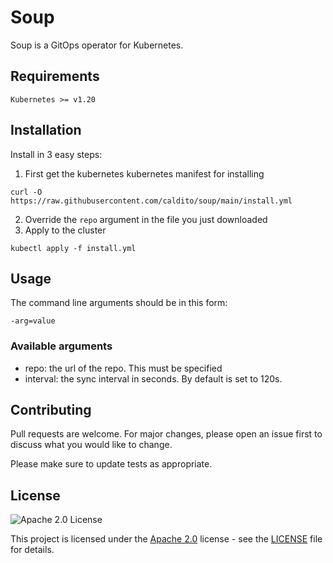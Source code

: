 # Soup

Soup is a GitOps operator for Kubernetes.

## Requirements

`Kubernetes >= v1.20`

## Installation

Install in 3 easy steps:

1. First get the kubernetes kubernetes manifest for installing
```
curl -O https://raw.githubusercontent.com/caldito/soup/main/install.yml
```
2. Override the `repo` argument in the file you just downloaded
3. Apply to the cluster
```
kubectl apply -f install.yml
```

## Usage


The command line arguments should be in this form:
```
-arg=value
```

### Available arguments
* repo: the url of the repo. This must be specified
* interval: the sync interval in seconds. By default is set to 120s.

## Contributing
Pull requests are welcome. For major changes, please open an issue first to discuss what you would like to change.

Please make sure to update tests as appropriate.

## License
![Apache 2.0 License](https://img.shields.io/hexpm/l/plug.svg)

This project is licensed under the [Apache 2.0](https://www.apache.org/licenses/LICENSE-2.0) license - see the [LICENSE](LICENSE) file for details.